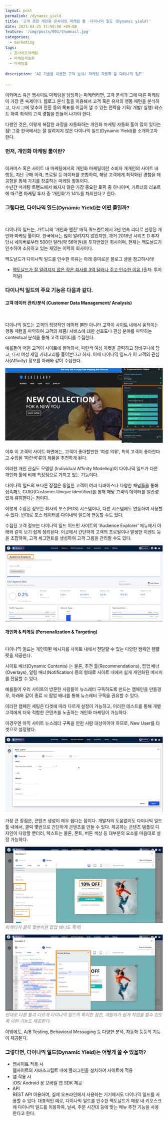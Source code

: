 ```yaml
---
layout: post
permalink: /dynamic_yield
title: '고객 경험 개인화 온사이트 마케팅 툴 -다이나믹 일드 (Dynamic yield)'
date: 2021-04-25 11:50:00 +09:00
feature: '/img/posts/001/thumnail.jpg'
categories:
  - marketing
tags:
  - 온사이트마케팅
  - 마케팅자동화
  - 마케팅툴

description: 'AI 기술을 이용한 고객 분석/ 마케팅 자동화 툴 다이나믹 일드'

---
```


이커머스 혹은 웹사이트 마케팅을 담당하는 마케터라면, 고객 분석과 그에 따른 마케팅이 가장 큰 숙제이다. 웹로그 분석 툴을 이용해서 고객 혹은 유저의 행동 패턴을 분석하고, 다시 그에 맞추어 전환 등의 목표를 이끌어 낼 수 있는 전략을 기획/ 개발/ 실행/ 테스트 하여 최적의 고객 경험을 만들어 나가야 한다.

다행인 것은, 이렇게 복잡한 과정을 자동화하는 개인화 마케팅 자동화 툴이 많이 있다는 점! 그중 한국에서는 잘 알려지지 않은 다이나믹 일드(Dynamic Yield)를 소개하고자 한다.

<h3> 먼저, 개인화 마케팅 툴이란?</h3><br>
이커머스 혹은 사이트 내 마케팅에서의 개인화 마케팅이란 소비자 개개인의 사이트 내 행동, 지난 구매 이력, 프로필 등 데이터를 조합하여, 해당 고객에게 최적화된 경험을 제공함을 통해 가치를 창출하는 마케팅 활동이다.
<br>
수년간 마케팅 트랜드에서 빠지지 않은 가장 중요한 토픽 중 하나이며, 가트너의 리포트에 따르면 마케팅 투자 중 ‘개인화’가 14%를 차지한다고 한다.

<h3> 그렇다면, 다이나믹 일드(Dynamic Yield)는 어떤 툴일까?</h3><br>

다이나믹 일드는, 가트너의 ‘개인화 엔진’ 매직 쿼드런트에서 3년 연속 리더로 선정된 개인화 마케팅 툴이다. 한국에서는 많이 알려지지 않았지만, 과거 2018년 시리즈 D 투자 당시 네이버로부터 500만 달러(약 56억원)을 투자받았던 회사이며, 현재는 맥도날드가 인수하여 소유하고 있는 재밌는 이력의 회사이다.

맥도날드가 다이나믹 일드를 인수한 이유는 아래 흥미로운 블로그 글을 참고하시라!

* [맥도날드가 잘 알려지지 않은 작은 회사를 3억 달러나 주고 인수한 이유 ](https://toozajournal.tistory.com/793) (출처: 투자저널)

<h3>다이나믹 일드의 주요 기능은 다음과 같다. </h3>

<h4> 고객 데이터 관리/분석 (Customer Data Management/ Analysis)</h4><br>

다이나믹 일드는 고객의 정량적인 데이터 뿐만 아니라 고객이 사이트 내에서 움직이는 행동 패턴을 파악하여 고객의 제품/ 서비스에 대한 선호도나 관심 분야를 파악하는 contextual 분석을 통해 고객 데이터를 수집한다.  

예를들어 어떤 고객이 사이트에 들어와서, 파란색 여성 자켓을 클릭하고 장바구니에 담고, 다시 여성 세일 카테고리를 훑어본다고 하자. 이때 다이나믹 일드가 이 고객의 관심사(Affinity) 정보를 아래와 같이 수집한다.

![dynamic yield data](/img/posts/004/1_data.png)<br>

이후 이 고객의 사이트 화면에는, 고객이 좋아할만한 ‘여성 의류’, 특히 고객이 좋아한다고 수집된 ‘파란색’류의 제품을 추천하게 된다.

이러한 개인 관심도 모델링 (Individual Affinity Modeling)이 다이나믹 일드가 다른 개인화 툴에 비해 특장점으로 가지고 있는 기능이다.

다이나믹 일드의 또다른 장점은 동일한 고객이 여러 디바이스나 다양한 채널들을 통해 접속해도 CUID(Customer Unique Identifier)를 통해 해당 고객의 데이터를 일관성있게 유지한다는 점이다.

이렇게 수집된 정보는 회사의 포스(POS) 시스템이나, 다른 시스템에도 연동하여 사용할 수 있다. 반대로 포스 데이터를 다이내믹 일드에 연동할 수도 있다.

수집된 고객 정보는 다이나믹 일드 어드민 사이트의 ‘Audience Explorer’ 메뉴에서 아래와 같이 보기 쉽게 정리된다. 이곳에서 간단하게 고객의 프로필이나 발생한 이벤트 등을 조합하여, 고객 세그먼트를 생성하여 고객 그룹을 관리할 수도 있다.

![dynamic yield audience](/img/posts/004/2_audience.png)<br>


<h4> 개인화 & 타게팅 (Personalization & Targeting)</h4><br>
다이나믹 일드는 개인화된 메시지를 사이트 내에서 전달할 수 있는 다양한 캠페인 템플릿을 제공한다.

사이트 배너(Dynamic Contents) 는 물론, 추천 툴(Recommendations), 팝업 배너(Overlays), 알림 배너(Notification) 등의 형태로 사이트 내에서 쉽게 개인화된 메시지를 전달할 수 있다.


예를들어 우리 사이트의 방문한 사람들이 뉴스레터 구독하도록 만드는 캠페인을 만들경우, 아래와 같이 종료 시 팝업 배너를 통해 뉴스레터 구독을 권유할 수 있다.

이러한 캠페인 세팅은 타겟에 따라 다르게 설정이 가능하고, 이러한 테스트를 통해 개별 고객에게 더욱 적합한 콘텐츠를 노출하는 개인화 마케팅이 가능하다.

이경우엔 아직 사이트 뉴스레터 구독을 안한 사람 대상이어야 하므로, New User를 타겟으로 설정했다.

![dynamic yield target](/img/posts/004/4_target.png)<br>

가장 큰 장점은, 콘텐츠 생성이 매우 쉽다는 점이다. 개발자의 도움없이도 다이나믹 일드 툴 내에서, 클릭 몇번으로 간단하게 콘텐츠를 만들 수 있다. 제공하는 콘텐츠 템플릿 디자인이 다양할 뿐더러, 텍스트는 물론, 폰트, 버튼 색상 등 대부분의 요소를 마음대로 설정 가능하다.


![dynamic yield design](/img/posts/004/5_design.png)<br>
<span style="color:grey; font-style:italic;">마케터가 클릭 몇번이면 팝업 배너도 뚝딱! </span>

![dynamic yield developer](/img/posts/004/6_developer.png)<br>
<span style="color:grey; font-style:italic;">반대로 다른 툴과 다르게 다이나믹 일드의 특이한 점은, 개발자가 쉽게 작업을 할수 있도록 이런 기능도 제공한다. </span>


이밖에도, A/B Testing, Behavioral Messaging 등 다양한 분석, 자동화 등등의 기능이 제공된다.

<h3> 그렇다면, 다이나믹 일드(Dynamic Yield)는 어떻게 쓸 수 있을까?</h3>

 *  웹사이트 적용 시<br>
웹사이트의 자바스크립트 내에 플러그인을 설치하여 사이트에 적용
 *	앱 적용 시 <br>
iOS/ Android 용 모바일 앱 SDK 제공
 * 	API <br>
REST API 이용하여, 실제 오프라인에서 사용하는 기기에서도 다이나믹 일드를 사용할 수 있다. 대표적인 예로, 다이나믹 일드를 인수한 맥도날드가 매장 내 키오스크에 다이나믹 일드를 이용하여, 날씨, 주문 시간대 등에 맞는 메뉴 추천 기능을 사용한다고 한다.
